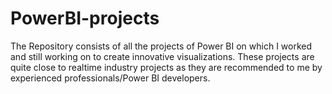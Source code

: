# PowerBI-projects
The Repository consists of all the projects of Power BI on which I worked and still working on to create innovative visualizations. These projects are quite close to realtime industry projects as they are recommended to me by experienced professionals/Power BI developers.
